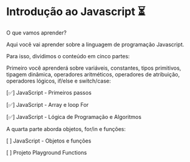# Introdução ao Javascript :hourglass_flowing_sand:

O que vamos aprender?

Aqui você vai aprender sobre a linguagem de programação Javascript.

Para isso, dividimos o conteúdo em cinco partes:

Primeiro você aprenderá sobre variáveis, constantes, tipos primitivos, tipagem dinâmica, operadores aritméticos, operadores de atribuição, operadores lógicos, if/else e switch/case:

[:white_check_mark:] JavaScript - Primeiros passos

[:white_check_mark:] JavaScript - Array e loop For

[:white_check_mark:] JavaScript - Lógica de Programação e Algoritmos

A quarta parte aborda objetos, for/in e funções:

[ ] JavaScript - Objetos e funções

[ ] Projeto Playground Functions